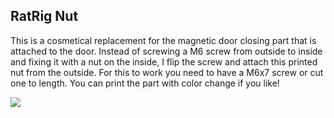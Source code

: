 ## RatRig Nut ##

This is a cosmetical replacement for the magnetic door closing part that is attached to the door. Instead of screwing a M6 screw from outside to inside and fixing it with a nut on the inside, I flip the screw and attach this printed nut from the outside. For this to work you need to have a M6x7 screw or cut one to length. You can print the part with color change if you like!

![](https://github.com/RURon/Vcore-Mods/blob/main/Ratrig-Nut/M6-Nut.png)

